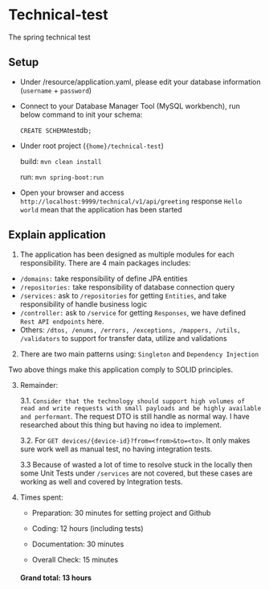 # Technical-test
The spring technical test

## Setup

- Under /resource/application.yaml, please edit your database information (```username``` + ```password```)
  

- Connect to your Database Manager Tool (MySQL workbench), run below command to init your schema:
  
    `
        CREATE SCHEMA `testdb`;
    `
  

- Under root project (`{home}/technical-test`)
  
  build: `mvn clean install`

  run: `mvn spring-boot:run`


- Open your browser and access `http://localhost:9999/technical/v1/api/greeting` response `Hello world` mean that the application has been started

## Explain application

1. The application has been designed as multiple modules for each responsibility. There are 4 main packages includes:
    
+ `/domains:` take responsibility of define JPA entities
+ `/repositories:` take responsibility of database connection query
+ `/services:` ask to `/repositories` for getting `Entities`, and take responsibility of handle business logic
+ `/controller:` ask to `/service` for getting `Responses`, we have defined `Rest API endpoints` here.
+ Others: `/dtos, /enums, /errors, /exceptions, /mappers, /utils, /validators` to support for transfer data, utilize and validations

2. There are two main patterns using: `Singleton` and `Dependency Injection`

Two above things make this application  comply to SOLID principles.

3. Remainder:

    3.1. `Consider that the technology should support high volumes of read and write requests with small payloads and
   be highly available and performant`.
   The request DTO is still handle as normal way. I have researched about this thing but having no idea to implement.
   
    3.2. For `GET devices/{device-id}?from=<from>&to=<to>`. It only makes sure work well as manual test, no having integration tests.

    3.3 Because of wasted a lot of time to resolve stuck in the locally then some Unit Tests under `/services` are not covered, but these cases are working as well and covered by Integration tests.

4. Times spent:
   
   - Preparation: 30 minutes for setting project and Github
   
   - Coding: 12 hours (including tests)
   
   - Documentation: 30 minutes
   
   - Overall Check: 15 minutes
   
   #### Grand total: 13 hours


